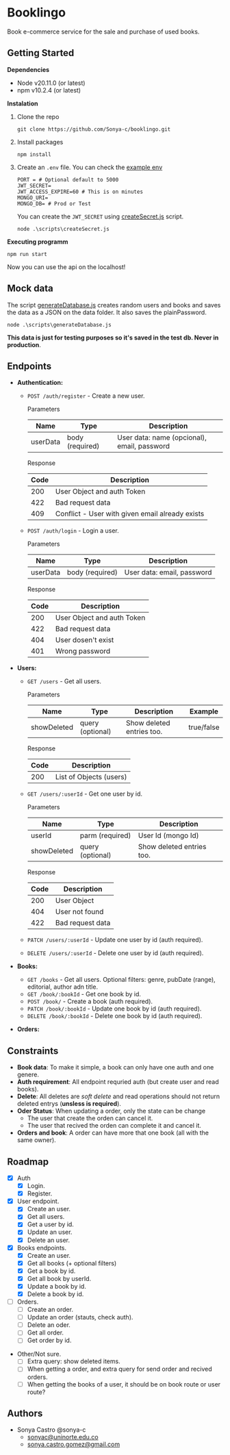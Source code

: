 # Booklingo

Book e-commerce service for the sale and purchase of used books.

## Getting Started

**Dependencies**

- Node v20.11.0 (or latest)
- npm v10.2.4 (or latest)

**Instalation**

1. Clone the repo 

    ```
    git clone https://github.com/Sonya-c/booklingo.git
    ```

2. Install packages 
    ```
    npm install
    ```

3. Create an `.env` file. You can check the [example env](.env.example)
    ```
    PORT = # Optional default to 5000
    JWT_SECRET=
    JWT_ACCESS_EXPIRE=60 # This is on minutes
    MONGO_URI= 
    MONGO_DB= # Prod or Test
    ```

    You can create the `JWT_SECRET` using [createSecret.js](./scripts/createSecret.js) script.

    ```
    node .\scripts\createSecret.js
    ```

**Executing programm**

```
npm run start
```

Now you can use the api on the localhost!

## Mock data

The script [generateDatabase.js](./scripts/generateDatabase.js) creates random users and books and saves the data as a JSON on the data folder.
It also saves the plainPassword.

```
node .\scripts\generateDatabase.js
```

**This data is just for testing purposes so it's saved in the test db. Never in production**.
 
## Endpoints 

- **Authentication:**
    - `POST /auth/register` - Create a new user.

        Parameters

        | Name        | Type             | Description               |
        |-------------|------------------|---------------------------|
        | userData    | body (required)  | User data: name (opcional), email, password |

        Response

        | Code | Description             |     
        |------|-------------------------|
        | 200  | User Object and auth Token |
        | 422  | Bad request data |
        | 409  | Conflict - User with given email already exists |

    - `POST /auth/login` - Login a user.

        Parameters

        | Name        | Type             | Description               |
        |-------------|------------------|---------------------------|
        | userData    | body (required)  | User data: email, password |

        Response

        | Code | Description             |     
        |------|-------------------------|
        | 200  | User Object and auth Token |
        | 422  | Bad request data |
        | 404  | User dosen't exist |
        | 401  | Wrong password |
    
- **Users:**
    - `GET /users` - Get all users.

        Parameters

        | Name        | Type             | Description               | Example    |
        |-------------|------------------|---------------------------|------------|
        | showDeleted | query (optional) | Show deleted entries too. | true/false |

        Response

        | Code | Description             |     
        |------|-------------------------|
        | 200  | List of Objects (users) |

    - `GET /users/:userId` - Get one user by id.

        Parameters

        | Name        | Type             | Description               |
        |-------------|------------------|---------------------------|
        | userId      | parm (required)  | User Id (mongo Id)        |
        | showDeleted | query (optional) | Show deleted entries too. |

        Response

        | Code | Description             |     
        |------|-------------------------|
        | 200  | User Object |
        | 404  | User not found | 
        | 422  | Bad request data |

    - `PATCH /users/:userId` - Update one user by id (auth required).
    - `DELETE /users/:userId` - Delete one user by id (auth required).

- **Books:**
    - `GET /books` - Get all users. Optional filters: genre, pubDate (range), editorial, author adn title.
    - `GET /book/:bookId` - Get one book by id.
    - `POST /book/` - Create a book (auth required).
    - `PATCH /book/:bookId` - Update one book by id (auth required).
    - `DELETE /book/:bookId` - Delete one book by id (auth required).

- **Orders:**

## Constraints

- **Book data**: To make it simple, a book can only have one auth and one genere.
- **Auth requirement**: All endpoint requried auth (but create user and read books).
- **Delete**: All deletes are *soft delete* and read operations should not return deleted entrys (**unsless is required**).
- **Oder Status**: When updating a order, only the state can be change
    - The user that create the orden can cancel it.
    - The user that recived the orden can complete it and cancel it.
- **Orders and book**: A order can have more that one book (all with the same owner).

## Roadmap

- [x] Auth 
    - [x] Login.
    - [x] Register.

- [x] User endpoint.
    - [x] Create an user.
    - [x] Get all users.
    - [x] Get a user by id.
    - [x] Update an user.
    - [x] Delete an user.

- [x] Books endpoints.
    - [x] Create an user.
    - [x] Get all books (+ optional filters) 
    - [x] Get a book by id.
    - [x] Get all book by userId.
    - [x] Update a book by id.
    - [x] Delete a book by id.

- [ ] Orders.
    - [ ] Create an order.
    - [ ] Update an order (stauts, check auth).
    - [ ] Delete an oder.
    - [ ] Get all order.
    - [ ] Get order by id.

- Other/Not sure.
    - [ ] Extra query: show deleted items.
    - [ ] When getting a order, and extra query for send order and recived orders.
    - [ ] When getting the books of a user, it should be on book route or user route?

## Authors

- Sonya Castro @sonya-c
    - sonyac@uninorte.edu.co
    - sonya.castro.gomez@gmail.com

<!-- ## Acknowledgments

Inspiration:

- [RESTful API Node Server Boilerplate](https://github.com/hagopj13/node-express-boilerplate/tree/master) -->